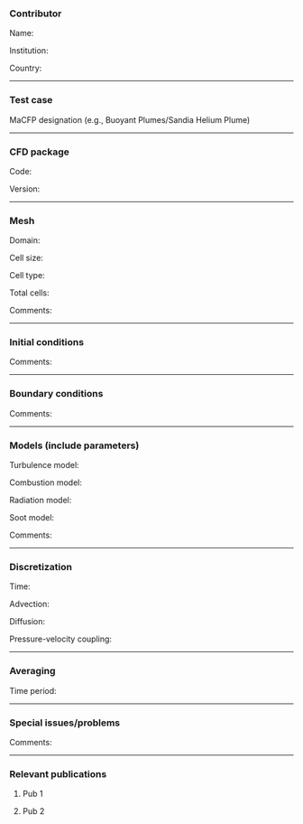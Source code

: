 
### Contributor
Name:

Institution:

Country:                    

------------------

### Test case
MaCFP designation (e.g., Buoyant Plumes/Sandia Helium Plume)

------------------

### CFD package
Code:

Version:

------------------

### Mesh
Domain:

Cell size:

Cell type:

Total cells:

Comments:

------------------

### Initial conditions
Comments:

------------------

### Boundary conditions
Comments:

------------------

### Models (include parameters)
Turbulence model:

Combustion model:

Radiation model:

Soot model:

Comments:

------------------

### Discretization
Time:

Advection:

Diffusion:

Pressure-velocity coupling:

------------------

### Averaging
Time period:

------------------

### Special issues/problems
Comments:

------------------

### Relevant publications
1. Pub 1

2. Pub 2
 
